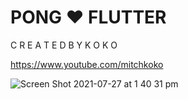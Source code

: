 # PONG ♥ FLUTTER

C R E A T E D B Y K O K O

https://www.youtube.com/mitchkoko

![Screen Shot 2021-07-27 at 1 40 31 pm](https://user-images.githubusercontent.com/29016489/127091728-9675cd1f-ec2e-443f-a55f-9823761edb0e.png)
